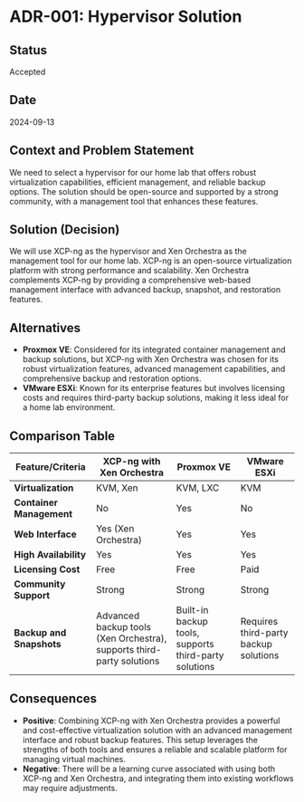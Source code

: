 # ADR-001: Hypervisor Solution

## Status
Accepted

## Date
2024-09-13

## Context and Problem Statement
We need to select a hypervisor for our home lab that offers robust virtualization capabilities, efficient management, and reliable backup options. The solution should be open-source and supported by a strong community, with a management tool that enhances these features.

## Solution (Decision)
We will use XCP-ng as the hypervisor and Xen Orchestra as the management tool for our home lab. XCP-ng is an open-source virtualization platform with strong performance and scalability. Xen Orchestra complements XCP-ng by providing a comprehensive web-based management interface with advanced backup, snapshot, and restoration features.

## Alternatives
- **Proxmox VE**: Considered for its integrated container management and backup solutions, but XCP-ng with Xen Orchestra was chosen for its robust virtualization features, advanced management capabilities, and comprehensive backup and restoration options.
- **VMware ESXi**: Known for its enterprise features but involves licensing costs and requires third-party backup solutions, making it less ideal for a home lab environment.

## Comparison Table
| Feature/Criteria          | XCP-ng with Xen Orchestra | Proxmox VE              | VMware ESXi             |
|---------------------------|---------------------------|-------------------------|-------------------------|
| **Virtualization**        | KVM, Xen                  | KVM, LXC                | KVM                     |
| **Container Management**  | No                        | Yes                     | No                      |
| **Web Interface**         | Yes (Xen Orchestra)        | Yes                     | Yes                     |
| **High Availability**     | Yes                       | Yes                     | Yes                     |
| **Licensing Cost**        | Free                      | Free                    | Paid                    |
| **Community Support**     | Strong                    | Strong                  | Strong                  |
| **Backup and Snapshots**  | Advanced backup tools (Xen Orchestra), supports third-party solutions | Built-in backup tools, supports third-party solutions | Requires third-party backup solutions |

## Consequences
- **Positive**: Combining XCP-ng with Xen Orchestra provides a powerful and cost-effective virtualization solution with an advanced management interface and robust backup features. This setup leverages the strengths of both tools and ensures a reliable and scalable platform for managing virtual machines.
- **Negative**: There will be a learning curve associated with using both XCP-ng and Xen Orchestra, and integrating them into existing workflows may require adjustments.
